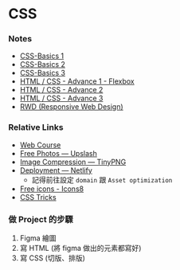 # CSS

### Notes

- [CSS-Basics 1](https://github.com/xxrjun/2022-Web-Develop/blob/main/notes/css/CSS/CSS-Basics%201.md)
- [CSS-Basics 2](https://github.com/xxrjun/2022-Web-Develop/blob/main/notes/css/CSS/CSS-Basics%202.md)
- [CSS-Basics 3](https://github.com/xxrjun/2022-Web-Develop/blob/main/notes/css/CSS/CSS-Basics%203.md)
- [HTML / CSS - Advance 1 - Flexbox](https://github.com/xxrjun/2022-Web-Develop/blob/main/notes/css/CSS/HTML%20CSS%20-%20Advance%201%20-%20Flexbox.md)
- [HTML / CSS - Advance 2](https://github.com/xxrjun/2022-Web-Develop/blob/main/notes/css/CSS/HTML%20CSS%20-%20Advance%202.md)
- [HTML / CSS - Advance 3](https://github.com/xxrjun/2022-Web-Develop/blob/main/notes/css/CSS/HTML%20CSS%20-%20Advance%203.md)
- [RWD (Responsive Web Design)](<https://github.com/xxrjun/2022-Web-Develop/blob/main/notes/css/CSS/RWD%20(Responsive%20Web%20Design).md>)

### Relative Links

- [Web Course](https://www.udemy.com/course/html5-css3-z/)
- [Free Photos — Upslash](https://unsplash.com/)
- [Image Compression — TinyPNG](https://tinypng.com/)
- [Deployment — Netlify](https://www.netlify.com/)
  - 記得前往設定 `domain` 跟 `Asset optimization`
- [Free icons - Icons8](https://icons8.com/)
- [CSS Tricks](https://css-tricks.com/)

### 做 Project 的步驟

1. Figma 繪圖
2. 寫 HTML (將 figma 做出的元素都寫好)
3. 寫 CSS (切版、排版)
